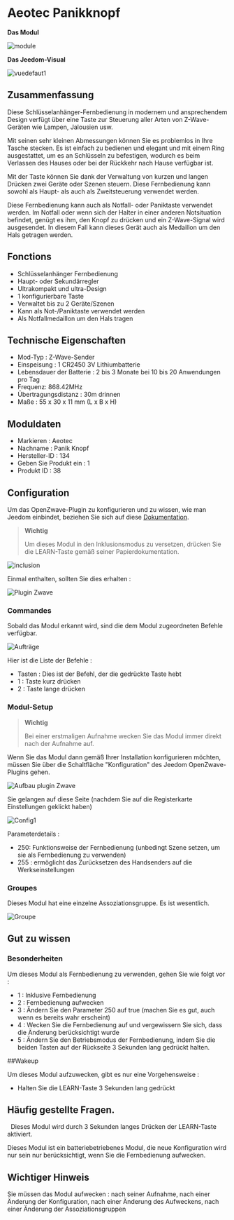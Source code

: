 # Aeotec Panikknopf

**Das Modul**

![module](images/aeotec.panicbutton/module.jpg)

**Das Jeedom-Visual**

![vuedefaut1](images/aeotec.panicbutton/vuedefaut1.jpg)

## Zusammenfassung

Diese Schlüsselanhänger-Fernbedienung in modernem und ansprechendem Design verfügt über eine Taste zur Steuerung aller Arten von Z-Wave-Geräten wie Lampen, Jalousien usw.

Mit seinen sehr kleinen Abmessungen können Sie es problemlos in Ihre Tasche stecken. Es ist einfach zu bedienen und elegant und mit einem Ring ausgestattet, um es an Schlüsseln zu befestigen, wodurch es beim Verlassen des Hauses oder bei der Rückkehr nach Hause verfügbar ist.

Mit der Taste können Sie dank der Verwaltung von kurzen und langen Drücken zwei Geräte oder Szenen steuern. Diese Fernbedienung kann sowohl als Haupt- als auch als Zweitsteuerung verwendet werden.

Diese Fernbedienung kann auch als Notfall- oder Paniktaste verwendet werden. Im Notfall oder wenn sich der Halter in einer anderen Notsituation befindet, genügt es ihm, den Knopf zu drücken und ein Z-Wave-Signal wird ausgesendet. In diesem Fall kann dieses Gerät auch als Medaillon um den Hals getragen werden.

## Fonctions

-   Schlüsselanhänger Fernbedienung
-   Haupt- oder Sekundärregler
-   Ultrakompakt und ultra-Design
-   1 konfigurierbare Taste
-   Verwaltet bis zu 2 Geräte/Szenen
-   Kann als Not-/Paniktaste verwendet werden
-   Als Notfallmedaillon um den Hals tragen

## Technische Eigenschaften

-   Mod-Typ : Z-Wave-Sender
-   Einspeisung : 1 CR2450 3V Lithiumbatterie
-   Lebensdauer der Batterie : 2 bis 3 Monate bei 10 bis 20 Anwendungen pro Tag
-   Frequenz: 868.42MHz
-   Übertragungsdistanz : 30m drinnen
-   Maße : 55 x 30 x 11 mm (L x B x H)

## Moduldaten

-   Markieren : Aeotec
-   Nachname : Panik Knopf
-   Hersteller-ID : 134
-   Geben Sie Produkt ein : 1
-   Produkt ID : 38

## Configuration

Um das OpenZwave-Plugin zu konfigurieren und zu wissen, wie man Jeedom einbindet, beziehen Sie sich auf diese [Dokumentation](https://doc.jeedom.com/de_DE/plugins/automation%20protocol/openzwave/).

> **Wichtig**
>
> Um dieses Modul in den Inklusionsmodus zu versetzen, drücken Sie die LEARN-Taste gemäß seiner Papierdokumentation.

![inclusion](images/aeotec.panicbutton/inclusion.jpg)

Einmal enthalten, sollten Sie dies erhalten :

![Plugin Zwave](images/aeotec.panicbutton/information.jpg)

### Commandes

Sobald das Modul erkannt wird, sind die dem Modul zugeordneten Befehle verfügbar.

![Aufträge](images/aeotec.panicbutton/commandes.jpg)

Hier ist die Liste der Befehle :

-   Tasten : Dies ist der Befehl, der die gedrückte Taste hebt
  - 1 : Taste kurz drücken
  - 2 : Taste lange drücken

### Modul-Setup

> **Wichtig**
>
> Bei einer erstmaligen Aufnahme wecken Sie das Modul immer direkt nach der Aufnahme auf.

Wenn Sie das Modul dann gemäß Ihrer Installation konfigurieren möchten, müssen Sie über die Schaltfläche "Konfiguration" des Jeedom OpenZwave-Plugins gehen.

![Aufbau plugin Zwave](images/plugin/bouton_configuration.jpg)

Sie gelangen auf diese Seite (nachdem Sie auf die Registerkarte Einstellungen geklickt haben)

![Config1](images/aeotec.panicbutton/config1.jpg)

Parameterdetails :

-   250: Funktionsweise der Fernbedienung (unbedingt Szene setzen, um sie als Fernbedienung zu verwenden)
-   255 : ermöglicht das Zurücksetzen des Handsenders auf die Werkseinstellungen

### Groupes

Dieses Modul hat eine einzelne Assoziationsgruppe. Es ist wesentlich.

![Groupe](images/aeotec.panicbutton/groupe.jpg)

## Gut zu wissen

### Besonderheiten

Um dieses Modul als Fernbedienung zu verwenden, gehen Sie wie folgt vor :

-   1 : Inklusive Fernbedienung
-   2 : Fernbedienung aufwecken
-   3 : Ändern Sie den Parameter 250 auf true (machen Sie es gut, auch wenn es bereits wahr erscheint)
-   4 : Wecken Sie die Fernbedienung auf und vergewissern Sie sich, dass die Änderung berücksichtigt wurde
-   5 : Ändern Sie den Betriebsmodus der Fernbedienung, indem Sie die beiden Tasten auf der Rückseite 3 Sekunden lang gedrückt halten.

##Wakeup

Um dieses Modul aufzuwecken, gibt es nur eine Vorgehensweise :

-   Halten Sie die LEARN-Taste 3 Sekunden lang gedrückt

## Häufig gestellte Fragen.
 
Dieses Modul wird durch 3 Sekunden langes Drücken der LEARN-Taste aktiviert.

Dieses Modul ist ein batteriebetriebenes Modul, die neue Konfiguration wird nur sein
nur berücksichtigt, wenn Sie die Fernbedienung aufwecken.

## Wichtiger Hinweis

Sie müssen das Modul aufwecken : nach seiner Aufnahme, nach einer Änderung der Konfiguration, nach einer Änderung des Aufweckens, nach einer Änderung der Assoziationsgruppen
